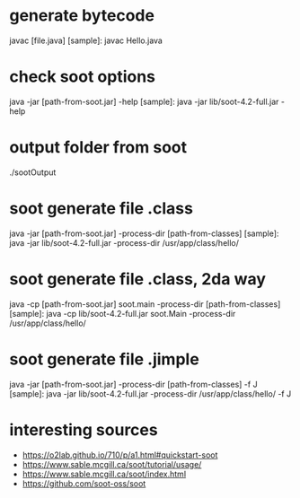 # generate bytecode
javac [file.java]
[sample]: javac Hello.java

# check soot options
java -jar [path-from-soot.jar] -help
[sample]: java -jar lib/soot-4.2-full.jar -help

# output folder from soot
./sootOutput 

# soot generate file .class
java -jar [path-from-soot.jar] -process-dir [path-from-classes]
[sample]: java -jar lib/soot-4.2-full.jar -process-dir /usr/app/class/hello/

# soot generate file .class, 2da way
java -cp [path-from-soot.jar] soot.main -process-dir [path-from-classes]
[sample]: java -cp lib/soot-4.2-full.jar soot.Main -process-dir /usr/app/class/hello/

# soot generate file .jimple
java -jar [path-from-soot.jar] -process-dir [path-from-classes] -f J 
[sample]: java -jar lib/soot-4.2-full.jar -process-dir /usr/app/class/hello/ -f J






# interesting sources

- https://o2lab.github.io/710/p/a1.html#quickstart-soot
- https://www.sable.mcgill.ca/soot/tutorial/usage/
- https://www.sable.mcgill.ca/soot/index.html
- https://github.com/soot-oss/soot
